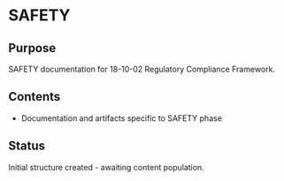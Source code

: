 # SAFETY

## Purpose
SAFETY documentation for 18-10-02 Regulatory Compliance Framework.

## Contents
- Documentation and artifacts specific to SAFETY phase

## Status
Initial structure created - awaiting content population.
